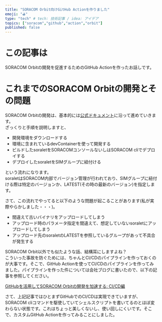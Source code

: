 ```yaml
---
title: "SORACOM Orbit向けGitHub Actionを作りました"
emoji: "⛳"
type: "tech" # tech: 技術記事 / idea: アイデア
topics: ["soracom","github","action","orbit"]
published: false
---
```

# この記事は

SORACOM Orbitの開発を促進するためのGitHub Actionを作ったお話しです。  

# これまでのSORACOM Orbitの開発とその問題

SORACOM Orbitの開発は、基本的には[公式ドキュメント](https://users.soracom.io/ja-jp/docs/orbit/)に沿って進めていきます。  
ざっくりと手順を説明しますと、

- 開発環境をダウンロードする
- 環境に含まれているdevContainerを使って開発する
- ビルドしたsoraletをSORACOMコンソールないしはSORACOM cliでデプロイする
- デプロイしたsoraletをSIMグループに紐付ける

という流れになります。  
soraletはSORACOM内部でバージョン管理が行われており、SIMグループに紐付ける際は特定のバージョンか、LATEST(その時の最新のバージョン)を指定します。

さて、この流れでやってると以下のような問題が起こることがあります(私が実際やらかしました・・・)。

- 間違えて古いバイナリをアップロードしてしまう
- アップロード時のパラメータ指定を間違えて、想定していないsoraletにアップロードしてしまう
- アップロード先のsoraletのLATESTを参照しているグループがあって不具合が発生する

SORACOM Orbit以外でも似たような話、結構耳にしますよね？  
こういった事故を防ぐためには、ちゃんとCI/CDのパイプラインを作っておくのが大事です。そこで、GitHub Actionを使ってCI/CDのパイプラインを作ってみました。パイプラインを作った件については会社ブログに書いたので、以下の記事を参照してください。

[GitHubを活用してSORACOM Orbitの開発を加速する: CI/CD編](https://aadojo.alterbooth.com/entry/2023/04/28/110621)

さて、上記記事ではひとまずGitHubでのCI/CDは実現できていますが、SORACOM cliコマンドを駆使していてシェルスクリプトを書いてるのとほぼ変わらない状態です。これはちょっと美しくないし、使い回しにくいです。そこで、カスタムGitHub Actionを作ってみることにしました。

